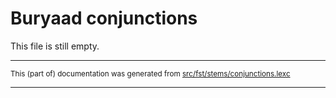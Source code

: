 # Buryaad conjunctions

This file is still empty.

* * *

<small>This (part of) documentation was generated from [src/fst/stems/conjunctions.lexc](https://github.com/giellalt/lang-bxr/blob/main/src/fst/stems/conjunctions.lexc)</small>

---

